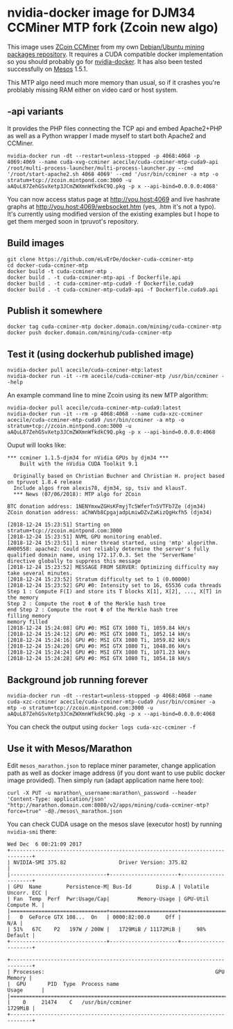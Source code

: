 # nvidia-docker image for DJM34 CCMiner MTP fork (Zcoin new algo)

This image uses [ZCoin CCMiner] from my own [Debian/Ubuntu mining packages repository].
It requires a CUDA compatible docker implementation so you should probably go
for [nvidia-docker].
It has also been tested successfully on [Mesos] 1.5.1.

This MTP algo need much more memory than usual, so if it crashes you're problably missing RAM either on video card or host system.

## -api variants

It provides the PHP files connecting the TCP api and embed Apache2+PHP as well as a Python wrapper I made myself to start both Apache2 and CCMiner.

```
nvidia-docker run -dt --restart=unless-stopped -p 4068:4068 -p 4069:4069 --name cuda-xvg-ccminer acecile/cuda-ccminer-mtp-cuda9-api /root/multi-process-launcher/multi-process-launcher.py --cmd '/root/start-apache2.sh 4068 4069' --cmd '/usr/bin/ccminer -a mtp -o stratum+tcp://zcoin.mintpond.com:3000 -u aAQuL87ZehGSvXetp3JCmZWXmnWfkdkC9Q.pkg -p x --api-bind=0.0.0.0:4068'
```

You can now access status page at http://you.host:4069 and live hashrate graphs at http://you.host:4069/websocket.htm (yes, .htm it's not a typo).
It's currently using modified version of the existing examples but I hope to get them merged soon in tpruvot's repository.

## Build images

```
git clone https://github.com/eLvErDe/docker-cuda-ccminer-mtp
cd docker-cuda-ccminer-mtp
docker build -t cuda-ccminer-mtp .
docker build . -t cuda-ccminer-mtp-api -f Dockerfile.api
docker build . -t cuda-ccminer-mtp-cuda9 -f Dockerfile.cuda9
docker build . -t cuda-ccminer-mtp-cuda9-api -f Dockerfile.cuda9.api
```

## Publish it somewhere

```
docker tag cuda-ccminer-mtp docker.domain.com/mining/cuda-ccminer-mtp
docker push docker.domain.com/mining/cuda-ccminer-mtp

```

## Test it (using dockerhub published image)

```
nvidia-docker pull acecile/cuda-ccminer-mtp:latest
nvidia-docker run -it --rm acecile/cuda-ccminer-mtp /usr/bin/ccminer --help
```

An example command line to mine Zcoin using its new MTP algorithm:
```
nvidia-docker pull acecile/cuda-ccminer-mtp-cuda9:latest
nvidia-docker run -it --rm -p 4068:4068 --name cuda-xzc-ccminer acecile/cuda-ccminer-mtp-cuda9 /usr/bin/ccminer -a mtp -o stratum+tcp://zcoin.mintpond.com:3000 -u aAQuL87ZehGSvXetp3JCmZWXmnWfkdkC9Q.pkg -p x --api-bind=0.0.0.0:4068
```

Ouput will looks like:
```
*** ccminer 1.1.5-djm34 for nVidia GPUs by djm34 ***
    Built with the nVidia CUDA Toolkit 9.1

  Originally based on Christian Buchner and Christian H. project based on tpruvot 1.8.4 release
  Include algos from alexis78, djm34, sp, tsiv and klausT.
  *** News (07/06/2018): MTP algo for ZCoin 

BTC donation address: 1NENYmxwZGHsKFmyjTc5WferTn5VTFb7Ze (djm34)
ZCoin donation address: aChWVb8CpgajadpLmiwDZvZaKizQgHxfh5 (djm34)

[2018-12-24 15:23:51] Starting on stratum+tcp://zcoin.mintpond.com:3000
[2018-12-24 15:23:51] NVML GPU monitoring enabled.
[2018-12-24 15:23:51] 1 miner thread started, using 'mtp' algorithm.
AH00558: apache2: Could not reliably determine the server's fully qualified domain name, using 172.17.0.3. Set the 'ServerName' directive globally to suppress this message
[2018-12-24 15:23:52] MESSAGE FROM SERVER: Optimizing difficulty may take several minutes.
[2018-12-24 15:23:52] Stratum difficulty set to 1 (0.00000)
[2018-12-24 15:23:52] GPU #0: Intensity set to 16, 65536 cuda threads
Step 1 : Compute F(I) and store its T blocks X[1], X[2], ..., X[T] in the memory 
Step 2 : Compute the root Φ of the Merkle hash tree 
end Step 2 : Compute the root Φ of the Merkle hash tree 
filling memory
memory filled 
[2018-12-24 15:24:08] GPU #0: MSI GTX 1080 Ti, 1059.84 kH/s
[2018-12-24 15:24:12] GPU #0: MSI GTX 1080 Ti, 1052.14 kH/s
[2018-12-24 15:24:16] GPU #0: MSI GTX 1080 Ti, 1059.82 kH/s
[2018-12-24 15:24:20] GPU #0: MSI GTX 1080 Ti, 1048.86 kH/s
[2018-12-24 15:24:24] GPU #0: MSI GTX 1080 Ti, 1071.23 kH/s
[2018-12-24 15:24:28] GPU #0: MSI GTX 1080 Ti, 1054.18 kH/s
```

## Background job running forever

```
nvidia-docker run -dt --restart=unless-stopped -p 4068:4068 --name cuda-xzc-ccminer acecile/cuda-ccminer-mtp-cuda9 /usr/bin/ccminer -a mtp -o stratum+tcp://zcoin.mintpond.com:3000 -u aAQuL87ZehGSvXetp3JCmZWXmnWfkdkC9Q.pkg -p x --api-bind=0.0.0.0:4068
```

You can check the output using `docker logs cuda-xzc-ccminer -f` 


## Use it with Mesos/Marathon

Edit `mesos_marathon.json` to replace miner parameter, change application path as well as docker image address (if you dont want to use public docker image provided).
Then simply run (adapt application name here too):

```
curl -X PUT -u marathon\_username:marathon\_password --header 'Content-Type: application/json' "http://marathon.domain.com:8080/v2/apps/mining/cuda-ccminer-mtp?force=true" -d@./mesos\_marathon.json
```

You can check CUDA usage on the mesos slave (executor host) by running `nvidia-smi` there:

```
Wed Dec  6 00:21:09 2017       
+-----------------------------------------------------------------------------+
| NVIDIA-SMI 375.82                 Driver Version: 375.82                    |
|-------------------------------+----------------------+----------------------+
| GPU  Name        Persistence-M| Bus-Id        Disp.A | Volatile Uncorr. ECC |
| Fan  Temp  Perf  Pwr:Usage/Cap|         Memory-Usage | GPU-Util  Compute M. |
|===============================+======================+======================|
|   0  GeForce GTX 108...  On   | 0000:82:00.0     Off |                  N/A |
| 51%   67C    P2   197W / 200W |   1729MiB / 11172MiB |     98%      Default |
+-------------------------------+----------------------+----------------------+
                                                                               
+-----------------------------------------------------------------------------+
| Processes:                                                       GPU Memory |
|  GPU       PID  Type  Process name                               Usage      |
|=============================================================================|
|    0     21474    C   /usr/bin/ccminer                              1729MiB |
+-----------------------------------------------------------------------------+
```

[ZCoin CCMiner]: https://github.com/zcoinofficial/ccminer
[Debian/Ubuntu mining packages repository]: https://packages.le-vert.net/mining/
[nvidia-docker]: https://github.com/NVIDIA/nvidia-docker
[Mesos]: http://mesos.apache.org/documentation/latest/gpu-support/
